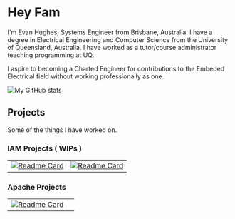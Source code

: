 # Hey Fam

I'm Evan Hughes, Systems Engineer from Brisbane, Australia.
I have a degree in Electrical Engineering and Computer Science from the University of Queensland, Australia. I have worked as a tutor/course administrator teaching programming at UQ.

I aspire to becoming a Charted Engineer for contributions to the Embeded Electrical field without working professionally as one.

![My GitHub stats](https://github-readme-stats.vercel.app/api?username=wisebaldone&show_icons=true)


## Projects

Some of the things I have worked on.

### IAM Projects ( WIPs )

|||
| --- | --- |
| [![Readme Card](https://github-readme-stats.vercel.app/api/pin/?username=wisebaldone&repo=vscode-ldap)](https://github.com/wisebaldone/vscode-ldap) | [![Readme Card](https://github-readme-stats.vercel.app/api/pin/?username=wisebaldone&repo=telegraf-execd-389ds-input)](https://github.com/wisebaldone/telegraf-execd-389ds-input)|

### Apache Projects

|||
| --- | --- |
| [![Readme Card](https://github-readme-stats.vercel.app/api/pin/?username=apache&repo=incubator-retired-wave)](https://github.com/apache/incubator-retired-wave) | |






